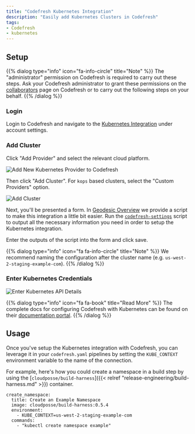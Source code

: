 ```yaml
---
title: "Codefresh Kubernetes Integration"
description: "Easily add Kubernetes Clusters in Codefresh"
tags:
- Codefresh
- kubernetes
---
```


## Setup

{{% dialog type="info" icon="fa-info-circle" title="Note" %}}
The "administrator" permission on Codefresh is required to carry out these steps. Ask your Codefresh administrator to grant these permissions on the [collaborators](https://g.codefresh.io/account/collaborators) page on Codefresh or to carry out the following steps on your behalf.
{{% /dialog %}}


### Login

Login to Codefresh and navigate to the [Kubernetes Integration](https://g.codefresh.io/kubernetes/services/) under account settings.

### Add Cluster

Click "Add Provider" and select the relevant cloud platform.

![Add New Kubernetes Provider to Codefresh](/assets/5f2f48b-Screen_Shot_2018-04-16_at_5.17.34_PM.png)

Then click "Add Cluster". For `kops` based clusters, select the "Custom Providers" option.

![Add Cluster](/assets/60b49ab-Screen_Shot_2018-04-16_at_5.19.13_PM.png)

Next, you'll be presented a form. In [Geodesic Overview](/geodesic) we provide a script to make this integration a little bit easier. Run the [`codefresh-settings`](
https://github.com/cloudposse/geodesic/blob/master/rootfs/usr/local/bin/codefresh-settings) script to output all the necessary information you need in order to setup the Kubernetes integration.

Enter the outputs of the script into the form and click save.

{{% dialog type="info" icon="fa fa-info-circle" title="Note" %}}
We recommend naming the configuration after the cluster name (e.g. `us-west-2-staging-example-com`).
{{% /dialog %}}

### Enter Kubernetes Credentials

![Enter Kubernetes API Details](/assets/c5273c7-Screen_Shot_2018-04-16_at_5.20.30_PM.png)

{{% dialog type="info" icon="fa fa-book" title="Read More" %}}
The complete docs for configuring Codefresh with Kubernetes can be found on their [documentation portal](https://codefresh.io/docs/docs/deploy-to-kubernetes/add-kubernetes-cluster/).
{{% /dialog %}}

## Usage

Once you've setup the Kubernetes integration with Codefresh, you can leverage it in your `codefresh.yaml` pipelines by setting the `KUBE_CONTEXT` environment variable to the name of the connection.

For example, here's how you could create a namespace in a build step by using the [`cloudposse/build-harness`]({{< relref "release-engineering/build-harness.md" >}}) container.

```
create_namespace:
  title: Create an Example Namespace
  image: cloudposse/build-harness:0.5.4
  environment:
    - KUBE_CONTEXT=us-west-2-staging-example-com
  commands:
    - "kubectl create namespace example"
```
